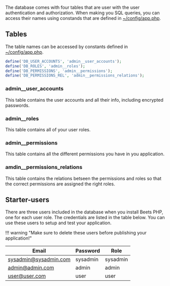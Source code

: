 The database comes with four tables that are user with the user authentication and authorization. When making you SQL queries, you can access their names using constands that are defined in [~/config/app.php](../configuration/app.md).

## Tables

The table names can be accessed by constants defined in [~/config/app.php](../configuration/app.md).

```php
define('DB_USER_ACCOUNTS', 'admin__user_accounts');
define('DB_ROLES', 'admin__roles');
define('DB_PERMISSIONS', 'admin__permissions');
define('DB_PERMISSIONS_REL', 'admin__permissions_relations');
```

### admin__user_accounts

This table contains the user accounts and all their info, including encrypted passwords.

### admin__roles

This table contains all of your user roles.

### admin__permissions

This table contains all the different permissions you have in you application.

### amdin__permissions_relations

This table contains the relations betseen the permissions and roles so that the correct permissions are assigned the right roles.	

## Starter-users

There are three users included in the database when you install Beets PHP, one for each user role. The credentials are listed in the table below. You can use these users to setup and test your application.

!!! warning "Make sure to delete these users before publishing your application!"

| Email                 | Password | Role     |
| --------------------- | -------- | -------- |
| sysadmin@sysadmin.com | sysadmin | sysadmin |
| admin@admin.com       | admin    | admin    |
| user@user.com         | user     | user     |